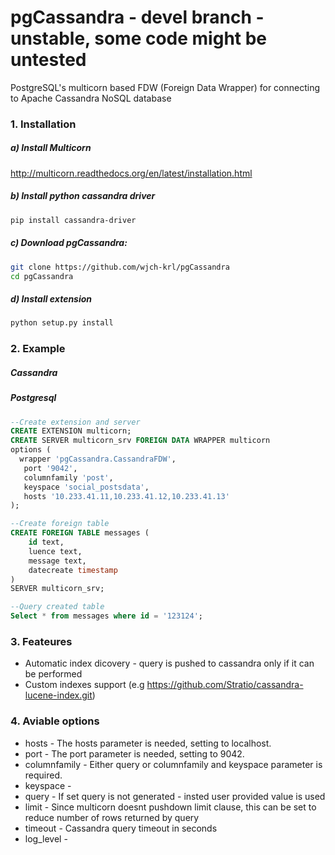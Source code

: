 # pgCassandra - devel branch - unstable, some code might be untested
PostgreSQL's multicorn based FDW (Foreign Data Wrapper) for connecting to Apache Cassandra NoSQL database 
### 1. Installation
##### a) Install Multicorn
http://multicorn.readthedocs.org/en/latest/installation.html
##### b) Install python cassandra driver 
```bash
pip install cassandra-driver
```
##### c) Download pgCassandra:
```bash
git clone https://github.com/wjch-krl/pgCassandra
cd pgCassandra
```
##### d) Install extension
```bash
python setup.py install
```
### 2. Example

##### Cassandra


##### Postgresql

```sql
--Create extension and server
CREATE EXTENSION multicorn;
CREATE SERVER multicorn_srv FOREIGN DATA WRAPPER multicorn
options (
  wrapper 'pgCassandra.CassandraFDW',
   port '9042',
   columnfamily 'post',
   keyspace 'social_postsdata',
   hosts '10.233.41.11,10.233.41.12,10.233.41.13'
);

--Create foreign table
CREATE FOREIGN TABLE messages (
    id text,
    luence text,
    message text,
    datecreate timestamp
) 
SERVER multicorn_srv;

--Query created table
Select * from messages where id = '123124';
```

### 3. Feateures
* Automatic index dicovery - query is pushed to cassandra only if it can be performed
* Custom indexes support (e.g https://github.com/Stratio/cassandra-lucene-index.git)


### 4. Aviable options
* hosts - The hosts parameter is needed, setting to localhost.
* port - The port parameter is needed, setting to 9042.
* columnfamily - Either query or columnfamily and keyspace parameter is required.
* keyspace - 
* query - If set query is not generated - insted user provided value is used
* limit - Since multicorn doesnt pushdown limit clause, this can be set to reduce number of rows returned by query
* timeout - Cassandra query timeout in seconds
* log_level - 
